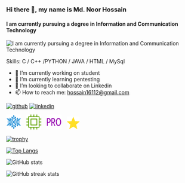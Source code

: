 ### Hi there 👋, my name is Md. Noor Hossain
#### I am currently pursuing a degree  in Information and Communication Technology
![I am currently pursuing a degree  in Information and Communication Technology](https://media.licdn.com/dms/image/D5616AQEZWuRky1fp6w/profile-displaybackgroundimage-shrink_350_1400/0/1711435004488?e=1726099200&v=beta&t=DQo5-2lWjWnh5ioWHpjK1pobgFAnrSbfvaKxXtRc7WA)


Skills: C / C++ /PYTHON / JAVA / HTML / MySql

- 🔭 I’m currently working on student 
- 🌱 I’m currently learning pentesting 
- 👯 I’m looking to collaborate on Linkedin 
- 📫 How to reach me: hossain16112@gmail.com 


[<img src='https://cdn.jsdelivr.net/npm/simple-icons@3.0.1/icons/github.svg' alt='github' height='40'>](https://github.com/noor-hossain13)  [<img src='https://cdn.jsdelivr.net/npm/simple-icons@3.0.1/icons/linkedin.svg' alt='linkedin' height='40'>](https://www.linkedin.com/in/md-noor-hossain/)  





<a href='https://archiveprogram.github.com/'><img src='https://raw.githubusercontent.com/acervenky/animated-github-badges/master/assets/acbadge.gif' width='40' height='40'></a> <a href='https://docs.github.com/en/developers'><img src='https://raw.githubusercontent.com/acervenky/animated-github-badges/master/assets/devbadge.gif' width='40' height='40'></a> <a href='https://github.com/pricing'><img src='https://raw.githubusercontent.com/acervenky/animated-github-badges/master/assets/pro.gif' width='40' height='40'></a> <a href='https://stars.github.com/'><img src='https://raw.githubusercontent.com/acervenky/animated-github-badges/master/assets/starbadge.gif' width='35' height='35'></a> 

[![trophy](https://github-profile-trophy.vercel.app/?username=noor-hossain13)](https://github.com/ryo-ma/github-profile-trophy)

[![Top Langs](https://github-readme-stats.vercel.app/api/top-langs/?username=noor-hossain13)](https://github.com/anuraghazra/github-readme-stats)

![GitHub stats](https://github-readme-stats.vercel.app/api?username=noor-hossain13&show_icons=true)  

![GitHub streak stats](https://streak-stats.demolab.com/?user=noor-hossain13)  

